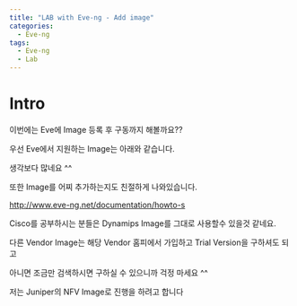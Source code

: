 ```yaml
---
title: "LAB with Eve-ng - Add image"
categories:
  - Eve-ng
tags:
  - Eve-ng
  - Lab
---
```


# Intro

이번에는 Eve에 Image 등록 후 구동까지 해볼까요??

우선 Eve에서 지원하는 Image는 아래와 같습니다.

생각보다 많네요 ^^

또한 Image를 어찌 추가하는지도 친절하게 나와있습니다.

http://www.eve-ng.net/documentation/howto-s

Cisco를 공부하시는 분들은 Dynamips Image를 그대로 사용할수 있을것 같네요.

다른 Vendor Image는 해당 Vendor 홈피에서 가입하고 Trial Version을 구하셔도 되고

아니면 조금만 검색하시면 구하실 수 있으니까 걱정 마세요 ^^

저는 Juniper의 NFV Image로 진행을 하려고 합니다